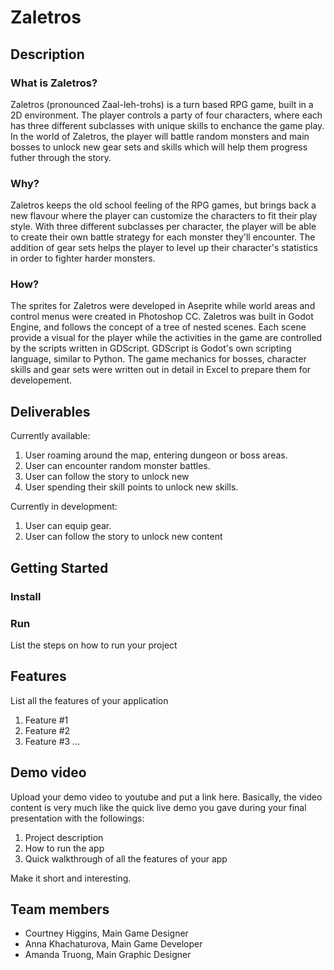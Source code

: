# Zaletros 

## Description
### What is Zaletros? 

Zaletros (pronounced Zaal-leh-trohs) is a turn based RPG game, built in a 2D environment. The player controls a party of four characters, where each has three different subclasses with unique skills to enchance the game play. In the world of Zaletros, the player will battle random monsters and main bosses to unlock new gear sets and skills which will help them progress futher through the story.  

### Why?
Zaletros keeps the old school feeling of the RPG games, but brings back a new flavour where the player can customize the characters to fit their play style. With three different subclasses per character, the player will be able to create their own battle strategy for each monster they'll encounter. The addition of gear sets helps the player to level up their character's statistics in order to fighter harder monsters. 

### How? 

The sprites for Zaletros were developed in Aseprite while world areas and control menus were created in Photoshop CC. Zaletros was built in Godot Engine, and follows the concept of a tree of nested scenes. Each scene provide a visual for the player while the activities in the game are controlled by the scripts written in GDScript. GDScript is Godot's own scripting language, similar to Python. The game mechanics for bosses, character skills and gear sets were written out in detail in Excel to prepare them for developement.   

## Deliverables 

Currently available: 
1. User roaming around the map, entering dungeon or boss areas. 
2. User can encounter random  monster battles.  
3. User can follow the story to unlock new 
4. User spending their skill points to unlock new skills.

Currently in development:  
1. User can equip gear.
2. User can follow the story to unlock new content

## Getting Started 
### Install

### Run
List the steps on how to run your project

## Features 
List all the features of your application
1. Feature #1
2. Feature #2
3. Feature #3 
...

## Demo video 

Upload your demo video to youtube and put a link here. Basically, the video content is very much like the quick live demo you gave during your final presentation with the followings:
1. Project description
2. How to run the app
3. Quick walkthrough of all the features of your app

Make it short and interesting.

## Team members

* Courtney Higgins, Main Game Designer
* Anna Khachaturova, Main Game Developer
* Amanda Truong, Main Graphic Designer

